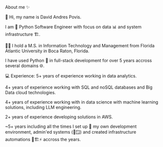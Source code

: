 About me ✨

👋 Hi, my name is David Andres Povis. 

I am 🐍 Python Software Engineer with focus on data 📊 and system infrastructure 🏗️.

👨‍🎓 I hold a M.S. in Information Technology and Management from Florida Atlantic University in Boca Raton, Florida.

I have used Python 🐍 in full-stack development for over 5 years accross several domains 🌐.

💻 Experience:
5+ years of experience working in data analytics.

4+ years of experience working with SQL and noSQL databases and Big Data cloud technologies.

4+ years of experience working with in data science with machine learning solutions, including LLM engineering.

2+ years of experience developing solutions in AWS.

~5+ years including all the times I set up 🔧 my own development environment, admin'ed systems (🐧🪟) and created infrastructure automations 🤖🏗️⚡ accross the years.
